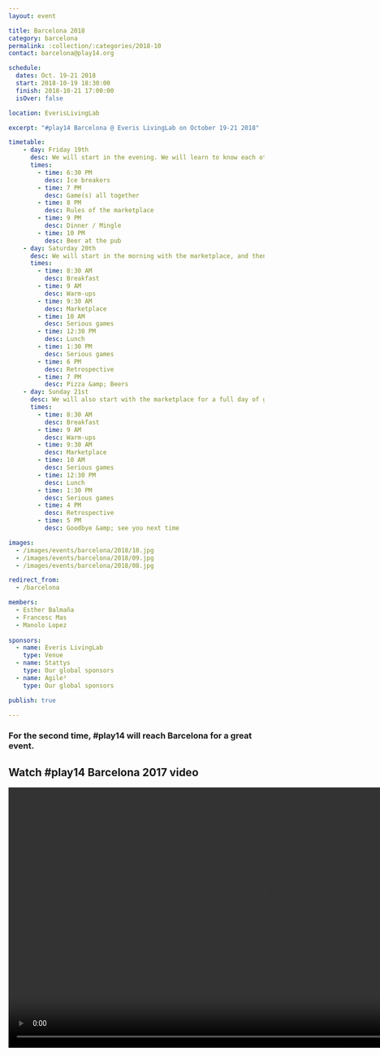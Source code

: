 ```yaml
---
layout: event

title: Barcelona 2018
category: barcelona
permalink: :collection/:categories/2018-10
contact: barcelona@play14.org

schedule:
  dates: Oct. 19-21 2018
  start: 2018-10-19 18:30:00
  finish: 2018-10-21 17:00:00
  isOver: false

location: EverisLivingLab

excerpt: "#play14 Barcelona @ Everis LivingLab on October 19-21 2018"

timetable:
    - day: Friday 19th
      desc: We will start in the evening. We will learn to know each other and share a nice dinner all together.
      times:
        - time: 6:30 PM
          desc: Ice breakers
        - time: 7 PM
          desc: Game(s) all together
        - time: 8 PM
          desc: Rules of the marketplace
        - time: 9 PM
          desc: Dinner / Mingle
        - time: 10 PM
          desc: Beer at the pub
    - day: Saturday 20th
      desc: We will start in the morning with the marketplace, and then we will play games all day long.
      times:
        - time: 8:30 AM
          desc: Breakfast
        - time: 9 AM
          desc: Warm-ups
        - time: 9:30 AM
          desc: Marketplace
        - time: 10 AM
          desc: Serious games
        - time: 12:30 PM
          desc: Lunch
        - time: 1:30 PM
          desc: Serious games
        - time: 6 PM
          desc: Retrospective
        - time: 7 PM
          desc: Pizza &amp; Beers
    - day: Sunday 21st
      desc: We will also start with the marketplace for a full day of games. Whoever needs to catch a plane can leave earlier.
      times:
        - time: 8:30 AM
          desc: Breakfast
        - time: 9 AM
          desc: Warm-ups
        - time: 9:30 AM
          desc: Marketplace
        - time: 10 AM
          desc: Serious games
        - time: 12:30 PM
          desc: Lunch
        - time: 1:30 PM
          desc: Serious games
        - time: 4 PM
          desc: Retrospective
        - time: 5 PM
          desc: Goodbye &amp; see you next time

images:
  - /images/events/barcelona/2018/10.jpg
  - /images/events/barcelona/2018/09.jpg
  - /images/events/barcelona/2018/08.jpg

redirect_from:
  - /barcelona

members:
  - Esther Balmaña
  - Francesc Mas
  - Manolo Lopez
  
sponsors:
  - name: Everis LivingLab
    type: Venue
  - name: Stattys
    type: Our global sponsors
  - name: Agile²
    type: Our global sponsors

publish: true

---
```


### For the second time, **#play14** will reach Barcelona for a great event.

## Watch #play14 Barcelona 2017 video

<video width="1024" controls>
  <source src="/images/events/barcelona/1479932728445-v0ch3x.mp4" type="video/mp4">
Your browser does not support the video tag.
</video>




